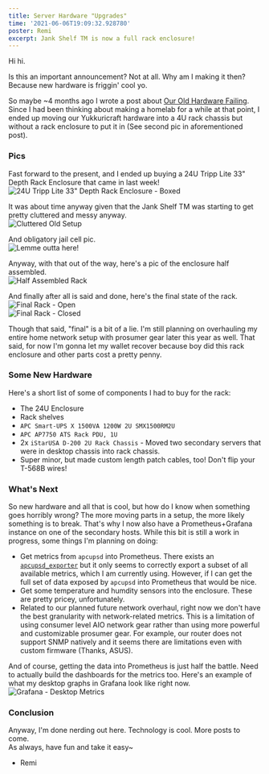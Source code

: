 ```yaml
---
title: Server Hardware "Upgrades"
time: '2021-06-06T19:09:32.928780'
poster: Remi
excerpt: Jank Shelf TM is now a full rack enclosure!
---
```


Hi hi.

Is this an important announcement? Not at all. Why am I making it then? Because new hardware is friggin' cool yo.

So maybe ~4 months ago I wrote a post about [Our Old Hardware Failing](https://yukkuricraft.net/announcements/Server-Upgrade-2021-02-27/). Since I had been thinking about making a homelab for a while at that point, I ended up moving our Yukkuricraft hardware into a 4U rack chassis but without a rack enclosure to put it in (See second pic in aforementioned post).

### Pics

Fast forward to the present, and I ended up buying a 24U Tripp Lite 33" Depth Rack Enclosure that came in last week!  
![24U Tripp Lite 33" Depth Rack Enclosure - Boxed](./images/server_rack/1.Package-Arrives.webp)

It was about time anyway given that the Jank Shelf TM was starting to get pretty cluttered and messy anyway.  
![Cluttered Old Setup](./images/server_rack/2.Old-Setup.webp)

And obligatory jail cell pic.  
![Lemme outta here!](./images/server_rack/3.Jail-Rack.webp)

Anyway, with that out of the way, here's a pic of the enclosure half assembled.  
![Half Assembled Rack](./images/server_rack/4.Naked-Partially-Filled-Rack.webp)

And finally after all is said and done, here's the final state of the rack.  
![Final Rack - Open](./images/server_rack/5.Final-Rack.Open.webp)  
![Final Rack - Closed](./images/server_rack/6.Final-Rack.Closed.webp)

Though that said, "final" is a bit of a lie. I'm still planning on overhauling my entire home network setup with prosumer gear later this year as well. That said, for now I'm gonna let my wallet recover because boy did this rack enclosure and other parts cost a pretty penny.

### Some New Hardware

Here's a short list of some of components I had to buy for the rack:
- The 24U Enclosure
- Rack shelves
- `APC Smart-UPS X 1500VA 1200W 2U SMX1500RM2U`
- `APC AP7750 ATS Rack PDU, 1U`
- 2x `iStarUSA D-200 2U Rack Chassis` - Moved two secondary servers that were in desktop chassis into rack chassis.
- Super minor, but made custom length patch cables, too! Don't flip your T-568B wires!

### What's Next

So new hardware and all that is cool, but how do I know when something goes horribly wrong? The more moving parts in a setup, the more likely something is to break. That's why I now also have a Prometheus+Grafana instance on one of the secondary hosts. While this bit is still a work in progress, some things I'm planning on doing:
- Get metrics from `apcupsd` into Prometheus. There exists an [`apcupsd_exporter`](https://github.com/mdlayher/apcupsd_exporter) but it only seems to correctly export a subset of all available metrics, which I am currently using. However, if I can get the full set of data exposed by `apcupsd` into Prometheus that would be nice.
- Get some temperature and humdity sensors into the enclosure. These are pretty pricey, unfortunately.
- Related to our planned future network overhaul, right now we don't have the best granularity with network-related metrics. This is a limitation of using consumer level AIO network gear rather than using more powerful and customizable prosumer gear. For example, our router does not support SNMP natively and it seems there are limitations even with custom firmware (Thanks, ASUS).

And of course, getting the data into Prometheus is just half the battle. Need to actually build the dashboards for the metrics too. Here's an example of what my desktop graphs in Grafana look like right now.
![Grafana - Desktop Metrics](./images/server_rack/7.Grafana-Desktop.webp)

### Conclusion

Anyway, I'm done nerding out here. Technology is cool. More posts to come.  
As always, have fun and take it easy~
- Remi
